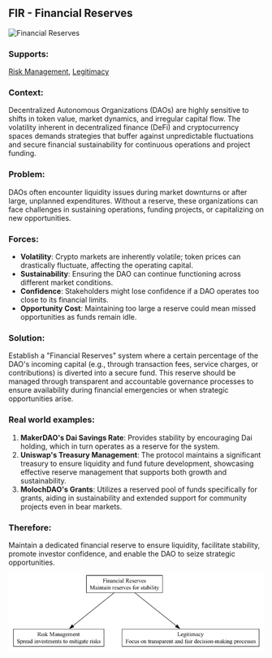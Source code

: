 ## FIR - Financial Reserves

![Financial Reserves](./output/illustration/financial_reserves_illustration_v3.png)

### Supports:

[Risk Management](./risk_management.html), [Legitimacy](./legitimacy.html)

### Context:

Decentralized Autonomous Organizations (DAOs) are highly sensitive to shifts in token value, market dynamics, and irregular capital flow. The volatility inherent in decentralized finance (DeFi) and cryptocurrency spaces demands strategies that buffer against unpredictable fluctuations and secure financial sustainability for continuous operations and project funding.

### Problem:

DAOs often encounter liquidity issues during market downturns or after large, unplanned expenditures. Without a reserve, these organizations can face challenges in sustaining operations, funding projects, or capitalizing on new opportunities.

### Forces:

- **Volatility**: Crypto markets are inherently volatile; token prices can drastically fluctuate, affecting the operating capital.
- **Sustainability**: Ensuring the DAO can continue functioning across different market conditions.
- **Confidence**: Stakeholders might lose confidence if a DAO operates too close to its financial limits.
- **Opportunity Cost**: Maintaining too large a reserve could mean missed opportunities as funds remain idle.

### Solution:

Establish a "Financial Reserves" system where a certain percentage of the DAO's incoming capital (e.g., through transaction fees, service charges, or contributions) is diverted into a secure fund. This reserve should be managed through transparent and accountable governance processes to ensure availability during financial emergencies or when strategic opportunities arise.

### Real world examples:
1. **MakerDAO's Dai Savings Rate**: Provides stability by encouraging Dai holding, which in turn operates as a reserve for the system.
2. **Uniswap's Treasury Management**: The protocol maintains a significant treasury to ensure liquidity and fund future development, showcasing effective reserve management that supports both growth and sustainability.
3. **MolochDAO's Grants**: Utilizes a reserved pool of funds specifically for grants, aiding in sustainability and extended support for community projects even in bear markets.

### Therefore:

Maintain a dedicated financial reserve to ensure liquidity, facilitate stability, promote investor confidence, and enable the DAO to seize strategic opportunities.


![Financial Reserves](./output/financial_reserves_specific_graph_v3.png)